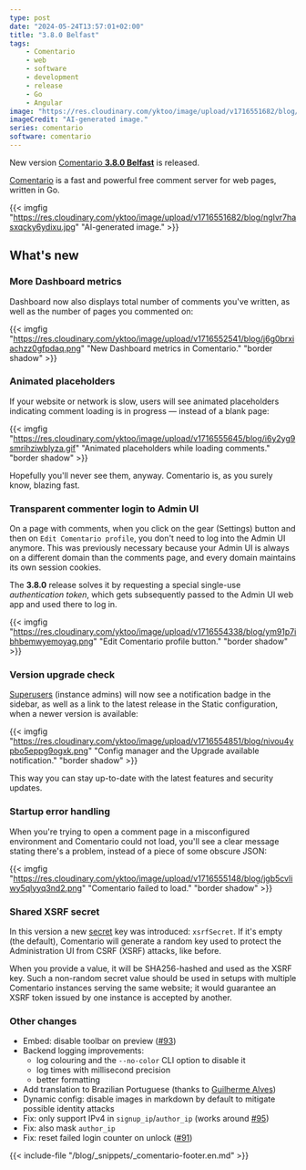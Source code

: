 ```yaml
---
type: post
date: "2024-05-24T13:57:01+02:00"
title: "3.8.0 Belfast"
tags:
    - Comentario
    - web
    - software
    - development
    - release
    - Go
    - Angular
image: "https://res.cloudinary.com/yktoo/image/upload/v1716551682/blog/nglvr7hasxqcky6ydixu.jpg"
imageCredit: "AI-generated image."
series: comentario
software: comentario
---
```


New version [Comentario **3.8.0 Belfast**](https://gitlab.com/comentario/comentario/-/releases/v3.8.0) is released.

[Comentario](/software/comentario) is a fast and powerful free comment server for web pages, written in Go.

{{< imgfig "https://res.cloudinary.com/yktoo/image/upload/v1716551682/blog/nglvr7hasxqcky6ydixu.jpg" "AI-generated image." >}}

## What's new

<!--more-->

### More Dashboard metrics

Dashboard now also displays total number of comments you've written, as well as the number of pages you commented on:

{{< imgfig "https://res.cloudinary.com/yktoo/image/upload/v1716552541/blog/j6g0brxiachzz0gfpdaq.png" "New Dashboard metrics in Comentario." "border shadow" >}}

### Animated placeholders

If your website or network is slow, users will see animated placeholders indicating comment loading is in progress — instead of a blank page:

{{< imgfig "https://res.cloudinary.com/yktoo/image/upload/v1716555645/blog/i6y2yg9smrihziwblyza.gif" "Animated placeholders while loading comments." "border shadow" >}}

Hopefully you'll never see them, anyway. Comentario is, as you surely know, blazing fast.

### Transparent commenter login to Admin UI

On a page with comments, when you click on the gear (Settings) button and then on `Edit Comentario profile`, you don't need to log into the Admin UI anymore. This was previously necessary because your Admin UI is always on a different domain than the comments page, and every domain maintains its own session cookies.

The **3.8.0** release solves it by requesting a special single-use *authentication token*, which gets subsequently passed to the Admin UI web app and used there to log in.

{{< imgfig "https://res.cloudinary.com/yktoo/image/upload/v1716554338/blog/ym91p7ibhbemwyemoyag.png" "Edit Comentario profile button." "border shadow" >}}

### Version upgrade check

[Superusers](https://docs.comentario.app/en/kb/permissions/superuser/) (instance admins) will now see a notification badge in the sidebar, as well as a link to the latest release in the Static configuration, when a newer version is available:

{{< imgfig "https://res.cloudinary.com/yktoo/image/upload/v1716554851/blog/nivou4ypbo5eppg9ogxk.png" "Config manager and the Upgrade available notification." "border shadow" >}}

This way you can stay up-to-date with the latest features and security updates.

### Startup error handling

When you're trying to open a comment page in a misconfigured environment and Comentario could not load, you'll see a clear message stating there's a problem, instead of a piece of some obscure JSON:

{{< imgfig "https://res.cloudinary.com/yktoo/image/upload/v1716555148/blog/jgb5cvliwy5qlyyq3nd2.png" "Comentario failed to load." "border shadow" >}}

### Shared XSRF secret

In this version a new [secret](https://docs.comentario.app/en/configuration/backend/secrets/) key was introduced: `xsrfSecret`. If it's empty (the default), Comentario will generate a random key used to protect the Administration UI from CSRF (XSRF) attacks, like before.

When you provide a value, it will be SHA256-hashed and used as the XSRF key. Such a non-random secret value should be used in setups with multiple Comentario instances serving the same website; it would guarantee an XSRF token issued by one instance is accepted by another.

### Other changes

* Embed: disable toolbar on preview ([#93](https://gitlab.com/comentario/comentario/-/issues/93))
* Backend logging improvements:
    * log colouring and the `--no-color` CLI option to disable it
    * log times with millisecond precision
    * better formatting
* Add translation to Brazilian Portuguese (thanks to [Guilherme Alves](https://gitlab.com/behindsecurity))
* Dynamic config: disable images in markdown by default to mitigate possible identity attacks
* Fix: only support IPv4 in `signup_ip`/`author_ip` (works around [#95](https://gitlab.com/comentario/comentario/-/issues/95))
* Fix: also mask `author_ip`
* Fix: reset failed login counter on unlock ([#91](https://gitlab.com/comentario/comentario/-/issues/91))

{{< include-file "/blog/_snippets/_comentario-footer.en.md" >}}
